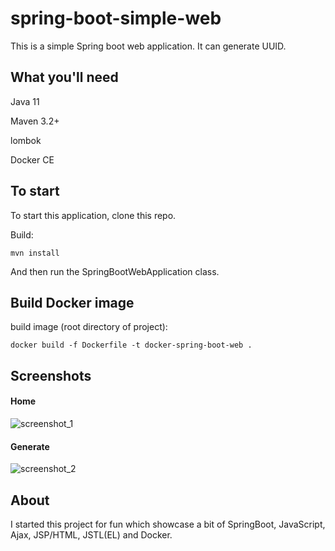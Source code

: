 # spring-boot-simple-web
This is a simple Spring boot web application. It can generate UUID.

## What you'll need
Java 11

Maven 3.2+

lombok

Docker CE

## To start
To start this application, clone this repo.

Build:

```
mvn install
```

And then run the SpringBootWebApplication class.

## Build Docker image

build image (root directory of project):

```
docker build -f Dockerfile -t docker-spring-boot-web .
```

## Screenshots

#### Home
![screenshot_1](https://user-images.githubusercontent.com/26686429/50365018-848cc100-056a-11e9-9d9a-931b9dc8eb72.png)


#### Generate
![screenshot_2](https://user-images.githubusercontent.com/26686429/50365021-85bdee00-056a-11e9-9c1c-f3cbdb44f393.png)


## About
I started this project for fun which showcase a bit of SpringBoot, JavaScript, Ajax, JSP/HTML, JSTL(EL) and Docker.
